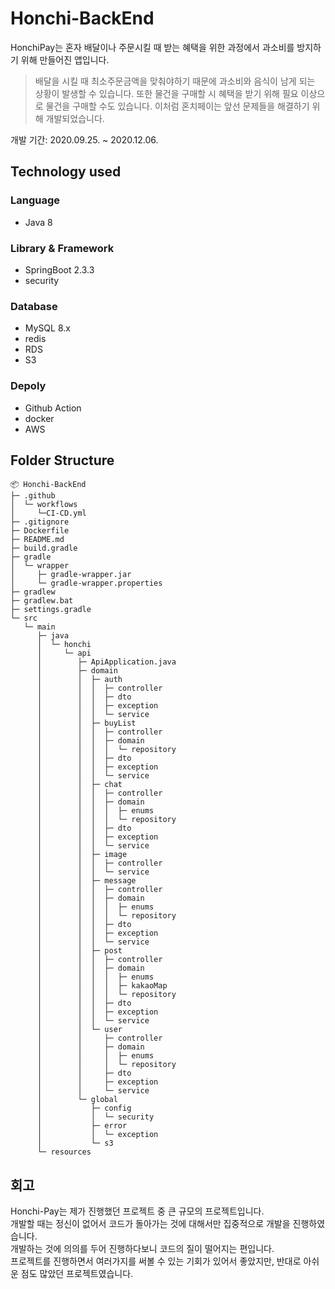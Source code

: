 # Honchi-BackEnd
HonchiPay는 혼자 배달이나 주문시킬 때 받는 혜택을 위한 과정에서 과소비를 방지하기 위해 만들어진 앱입니다.  
> 배달을 시킬 때 최소주문금액을 맞춰야하기 때문에 과소비와 음식이 남게 되는 상황이 발생할 수 있습니다.
또한 물건을 구매할 시 혜택을 받기 위해 필요 이상으로 물건을 구매할 수도 있습니다.
이처럼 혼치페이는 앞선 문제들을 해결하기 위해 개발되었습니다.

개발 기간: 2020.09.25. ~ 2020.12.06.

## Technology used
### Language
- Java 8

### Library & Framework
- SpringBoot 2.3.3
- security

### Database
- MySQL 8.x
- redis
- RDS
- S3

### Depoly
- Github Action
- docker
- AWS

## Folder Structure
```
📦 Honchi-BackEnd  
├─ .github  
│  └─ workflows  
│     └─CI-CD.yml
├─ .gitignore  
├─ Dockerfile  
├─ README.md  
├─ build.gradle  
├─ gradle  
│  └─ wrapper  
│     ├─ gradle-wrapper.jar  
│     └─ gradle-wrapper.properties  
├─ gradlew  
├─ gradlew.bat  
├─ settings.gradle  
└─ src  
   └─ main  
      ├─ java  
      │  └─ honchi  
      │     └─ api  
      │        ├─ ApiApplication.java
      │        ├─ domain 
      │        │  ├─ auth
      │        │  │  ├─ controller
      │        │  │  ├─ dto
      │        │  │  ├─ exception
      │        │  │  └─ service
      │        │  ├─ buyList
      │        │  │  ├─ controller
      │        │  │  ├─ domain
      │        │  │  │  └─ repository
      │        │  │  ├─ dto
      │        │  │  ├─ exception
      │        │  │  └─ service
      │        │  ├─ chat
      │        │  │  ├─ controller
      │        │  │  ├─ domain
      │        │  │  │  ├─ enums
      │        │  │  │  └─ repository
      │        │  │  ├─ dto
      │        │  │  ├─ exception
      │        │  │  └─ service
      │        │  ├─ image  
      │        │  │  ├─ controller
      │        │  │  └─ service
      │        │  ├─ message  
      │        │  │  ├─ controller
      │        │  │  ├─ domain
      │        │  │  │  ├─ enums
      │        │  │  │  └─ repository
      │        │  │  ├─ dto
      │        │  │  ├─ exception  
      │        │  │  └─ service
      │        │  ├─ post  
      │        │  │  ├─ controller
      │        │  │  ├─ domain
      │        │  │  │  ├─ enums
      │        │  │  │  ├─ kakaoMap
      │        │  │  │  └─ repository
      │        │  │  ├─ dto
      │        │  │  ├─ exception
      │        │  │  └─ service
      │        │  └─ user
      │        │     ├─ controller
      │        │     ├─ domain
      │        │     │  ├─ enums
      │        │     │  └─ repository
      │        │     ├─ dto
      │        │     ├─ exception
      │        │     └─ service
      │        └─ global
      │           ├─ config
      │           │  └─ security
      │           ├─ error
      │           │  └─ exception
      │           └─ s3
      └─ resources

```

## 회고
Honchi-Pay는 제가 진행했던 프로젝트 중 큰 규모의 프로젝트입니다.  
개발할 때는 정신이 없어서 코드가 돌아가는 것에 대해서만 집중적으로 개발을 진행하였습니다.  
개발하는 것에 의의를 두어 진행하다보니 코드의 질이 떨어지는 편입니다.  
프로젝트를 진행하면서 여러가지를 써볼 수 있는 기회가 있어서 좋았지만, 반대로 아쉬운 점도 많았던 프로젝트였습니다.  